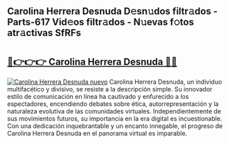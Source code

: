## Carolina Herrera Desnuda D𝚎sn𝚞dos filtr𝚊dos - Parts-617 Vid𝚎os filtr𝚊dos - N𝚞evas f𝚘tos atr𝚊ctivas SfRFs

# <h2><a href="http://mbbzz26.tromn.icu/?c=Carolina+Herrera+Desnuda">🔗👉👉👉 Carolina Herrera Desnuda 🔗🔗</a></h2>

[![Carolina Herrera Desnuda nuevo](https://i.imgur.com/pEAQMta.gif)](http://mbbzz26.tromn.icu/?c=Carolina+Herrera+Desnuda)
Carolina Herrera Desnuda, un individuo multifacético y divisivo, se resiste a la descripción simple. Su innovador estilo de comunicación en línea ha cautivado y enfurecido a los espectadores, encendiendo debates sobre ética, autorrepresentación y la naturaleza evolutiva de las comunidades virtuales. Independientemente de sus movimientos futuros, su importancia en la era digital es incuestionable. Con una dedicación inquebrantable y un encanto innegable, el progreso de Carolina Herrera Desnuda en el panorama virtual es imparable.
